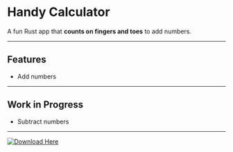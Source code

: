 # Handy Calculator

A fun Rust app that **counts on fingers and toes** to add numbers.

---

## Features

- Add numbers

---

## Work in Progress

- Subtract numbers


---

[![Download Here](https://img.shields.io/badge/Download%20Here-v1.0.1-blue?style=for-the-badge)](https://github.com/liamchrstn/Handy-Calculator/releases/tag/v1.0.1)